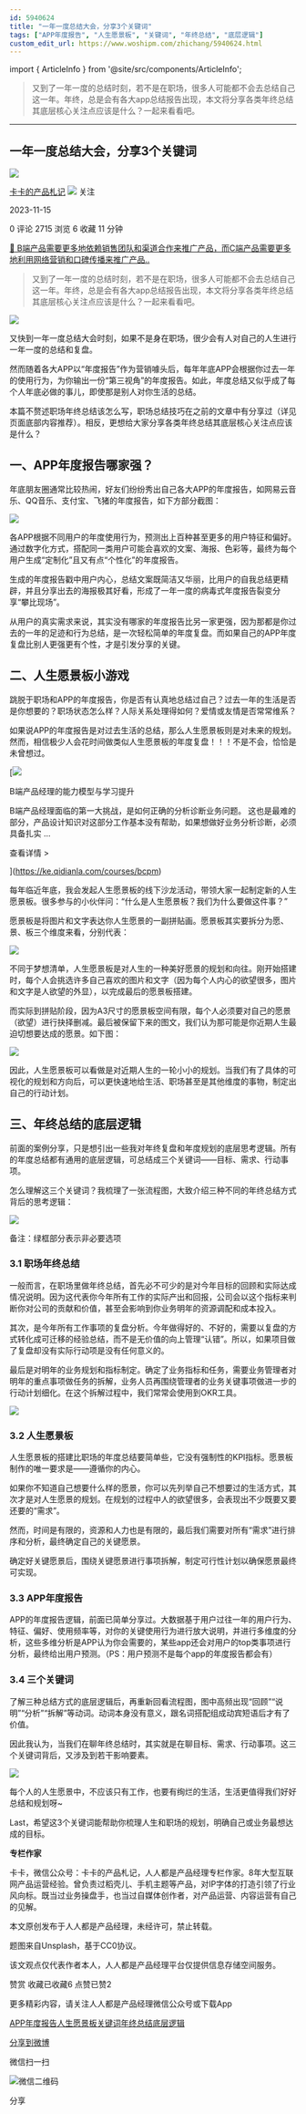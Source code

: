 ```yaml
---
id: 5940624
title: "一年一度总结大会，分享3个关键词"
tags: ["APP年度报告", "人生愿景板", "关键词", "年终总结", "底层逻辑"]
custom_edit_url: https://www.woshipm.com/zhichang/5940624.html
---
```

import { ArticleInfo } from '@site/src/components/ArticleInfo';

<ArticleInfo
    author="卡卡的产品札记"
    authorLink="https://www.woshipm.com/u/826998"
    published="2023-11-15"
    views={2715}
    comments={0}
    collects={6}
/>

> 又到了一年一度的总结时刻，若不是在职场，很多人可能都不会去总结自己这一年。年终，总是会有各大app总结报告出现，本文将分享各类年终总结其底层核心关注点应该是什么？一起来看看吧。

---

## 一年一度总结大会，分享3个关键词

[![](https://image.woshipm.com/wp-files/2020/09/vQSJp0x7VyouwsYEJnf7.jpg!/both/72x72)](https://www.woshipm.com/u/826998)

[卡卡的产品札记](https://www.woshipm.com/u/826998) ![](https://static.woshipm.com/tag/1121_1@2x.png) 关注

2023-11-15

0 评论 2715 浏览 6 收藏 11 分钟

[🔗 B端产品需要更多地依赖销售团队和渠道合作来推广产品，而C端产品需要更多地利用网络营销和口碑传播来推广产品..](https://ke.qidianla.com/courses/bcpm)

> 又到了一年一度的总结时刻，若不是在职场，很多人可能都不会去总结自己这一年。年终，总是会有各大app总结报告出现，本文将分享各类年终总结其底层核心关注点应该是什么？一起来看看吧。

![](https://image.woshipm.com/2023/04/14/65dbd450-da8e-11ed-aeb8-00163e0b5ff3.jpg)

又快到一年一度总结大会时刻，如果不是身在职场，很少会有人对自己的人生进行一年一度的总结和复盘。

然而随着各大APP以“年度报告”作为营销噱头后，每年年底APP会根据你过去一年的使用行为，为你输出一份“第三视角”的年度报告。如此，年度总结又似乎成了每个人年底必做的事儿，即使那是别人对你生活的总结。

本篇不赘述职场年终总结该怎么写，职场总结技巧在之前的文章中有分享过（详见页面底部内容推荐）。相反，更想给大家分享各类年终总结其底层核心关注点应该是什么？

## 一、APP年度报告哪家强？

年底朋友圈通常比较热闹，好友们纷纷秀出自己各大APP的年度报告，如网易云音乐、QQ音乐、支付宝、飞猪的年度报告，如下方部分截图：

![](https://image.woshipm.com/wp-files/2023/11/onEp3lsnf8LJm8KJNoo5.png)

各APP根据不同用户的年度使用行为，预测出上百种甚至更多的用户特征和偏好。通过数字化方式，搭配同一类用户可能会喜欢的文案、海报、色彩等，最终为每个用户生成“定制化”且又有点“个性化”的年度报告。

生成的年度报告戳中用户内心，总结文案既简洁又华丽，比用户的自我总结更精辟，并且分享出去的海报极其好看，形成了一年一度的病毒式年度报告裂变分享“攀比现场”。

从用户的真实需求来说，其实没有哪家的年度报告比另一家更强，因为那都是你过去的一年的足迹和行为总结，是一次轻松简单的年度复盘。而如果自己的APP年度复盘比别人更强更有个性，才是引发分享的关键。

## 二、人生愿景板小游戏

跳脱于职场和APP的年度报告，你是否有认真地总结过自己？过去一年的生活是否是你想要的？职场状态怎么样？人际关系处理得如何？爱情或友情是否常常维系？

如果说APP的年度报告是对过去生活的总结，那么人生愿景板则是对未来的规划。然而，相信极少人会花时间做类似人生愿景板的年度复盘！！！不是不会，恰恰是未曾想过。

[![](https://image.woshipm.com/2023/08/02/1554eea8-30e3-11ee-88e7-00163e0b5ff3.png)

B端产品经理的能力模型与学习提升

B端产品经理面临的第一大挑战，是如何正确的分析诊断业务问题。 这也是最难的部分，产品设计知识对这部分工作基本没有帮助，如果想做好业务分析诊断，必须具备扎实 ...

查看详情 >

](https://ke.qidianla.com/courses/bcpm)

每年临近年底，我会发起人生愿景板的线下沙龙活动，带领大家一起制定新的人生愿景板。很多参与的小伙伴问：“什么是人生愿景板？我们为什么要做这件事？”

愿景板是将图片和文字表达你人生愿景的一副拼贴画。愿景板其实要拆分为愿、景、板三个维度来看，分别代表：

![](https://image.woshipm.com/2023/11/14/af3a12ec-82f4-11ee-b73d-00163e0b5ff3.png)

不同于梦想清单，人生愿景板是对人生的一种美好愿景的规划和向往。刚开始搭建时，每个人会挑选许多自己喜欢的图片和文字（因为每个人内心的欲望很多，图片和文字是人欲望的外显），以完成最后的愿景板搭建。

而实际到拼贴阶段，因为A3尺寸的愿景板空间有限，每个人必须要对自己的愿景（欲望）进行抉择删减。最后被保留下来的图文，我们认为那可能是你近期人生最迫切想要达成的愿景。如下图：

![](https://image.woshipm.com/wp-files/2023/11/xlr72RffqfS6hDGm8ey3.png)

因此，人生愿景板可以看做是对近期人生的一轮小小的规划。当我们有了具体的可视化的规划和方向后，可以更快速地给生活、职场甚至是其他维度的事物，制定出自己的行动计划。

## 三、年终总结的底层逻辑

前面的案例分享，只是想引出一些我对年终复盘和年度规划的底层思考逻辑。所有的年度总结都有通用的底层逻辑，可总结成三个关键词——目标、需求、行动事项。

怎么理解这三个关键词？我梳理了一张流程图，大致介绍三种不同的年终总结方式背后的思考逻辑：

![](https://image.woshipm.com/wp-files/2023/11/aim5jPKArBUKNEHNmYPq.jpeg)

备注：绿框部分表示非必要选项

### 3.1 职场年终总结

一般而言，在职场里做年终总结，首先必不可少的是对今年目标的回顾和实际达成情况说明。因为这代表你今年所有工作的实际产出和回报，公司会以这个指标来判断你对公司的贡献和价值，甚至会影响到你业务明年的资源调配和成本投入。

其次，是今年所有工作事项的复盘分析。今年做得好的、不好的，需要以复盘的方式转化成可迁移的经验总结，而不是无价值的向上管理“认错”。所以，如果项目做了复盘却没有实际行动项是没有任何意义的。

最后是对明年的业务规划和指标制定。确定了业务指标和任务，需要业务管理者对明年的重点事项做任务的拆解，业务人员再围绕管理者的业务关键事项做进一步的行动计划细化。在这个拆解过程中，我们常常会使用到OKR工具。

![](https://image.woshipm.com/wp-files/2023/11/IwezFEmfHR2M0kd2V91J.png)

### 3.2 人生愿景板

人生愿景板的搭建比职场的年度总结要简单些，它没有强制性的KPI指标。愿景板制作的唯一要求是——遵循你的内心。

如果你不知道自己想要什么样的愿景，你可以先列举自己不想要过的生活方式，其次才是对人生愿景的规划。在规划的过程中人的欲望很多，会表现出不少既要又要还要的“需求”。

然而，时间是有限的，资源和人力也是有限的，最后我们需要对所有“需求”进行排序和分析，最终确定自己的关键愿景。

确定好关键愿景后，围绕关键愿景进行事项拆解，制定可行性计划以确保愿景最终可实现。

### 3.3 APP年度报告

APP的年度报告逻辑，前面已简单分享过。大数据基于用户过往一年的用户行为、特征、偏好、使用频率等，对你的关键使用行为进行放大说明，并进行多维度的分析，这些多维分析是APP认为你会需要的，某些app还会对用户的top类事项进行分析，最终给出用户预测。（PS：用户预测不是每个app的年度报告都会有）

### 3.4 三个关键词

了解三种总结方式的底层逻辑后，再重新回看流程图，图中高频出现“回顾”“说明”“分析”“拆解”等动词。动词本身没有意义，跟名词搭配组成动宾短语后才有了价值。

因此我认为，当我们在聊年终总结时，其实就是在聊目标、需求、行动事项。这三个关键词背后，又涉及到若干影响要素。

![](https://image.woshipm.com/2023/11/14/b9452fe2-82f4-11ee-a0b5-00163e0b5ff3.png)

每个人的人生愿景中，不应该只有工作，也要有绚烂的生活，生活更值得我们好好总结和规划呀~

Last，希望这3个关键词能帮助你梳理人生和职场的规划，明确自己或业务最想达成的目标。

**专栏作家**

卡卡，微信公众号：卡卡的产品札记，人人都是产品经理专栏作家。8年大型互联网产品运营经验。曾负责过稻壳儿、手机主题等产品，对IP字体的打造引领了行业风向标。既当过业务操盘手，也当过自媒体创作者，对产品运营、内容运营有自己的见解。

本文原创发布于人人都是产品经理，未经许可，禁止转载。

题图来自Unsplash，基于CC0协议。

该文观点仅代表作者本人，人人都是产品经理平台仅提供信息存储空间服务。

赞赏 收藏已收藏6 点赞已赞2

更多精彩内容，请关注人人都是产品经理微信公众号或下载App

[APP年度报告](https://www.woshipm.com/tag/app%e5%b9%b4%e5%ba%a6%e6%8a%a5%e5%91%8a)[人生愿景板](https://www.woshipm.com/tag/%e4%ba%ba%e7%94%9f%e6%84%bf%e6%99%af%e6%9d%bf)[关键词](https://www.woshipm.com/tag/%e5%85%b3%e9%94%ae%e8%af%8d)[年终总结](https://www.woshipm.com/tag/%e5%b9%b4%e7%bb%88%e6%80%bb%e7%bb%93)[底层逻辑](https://www.woshipm.com/tag/%e5%ba%95%e5%b1%82%e9%80%bb%e8%be%91)

[分享到微博](https://service.weibo.com/share/share.php?appkey=2775287854&title=一年一度总结大会，分享3个关键词&url=https://www.woshipm.com/zhichang/5940624.html&pic=https://image.woshipm.com/2023/04/14/65dbd450-da8e-11ed-aeb8-00163e0b5ff3.jpg)

微信扫一扫

![微信二维码](https://api.pwmqr.com/qrcode/create/?url=https://www.woshipm.com/zhichang/5940624.html)

分享